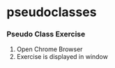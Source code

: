 # pseudoclasses

### Pseudo Class Exercise

1. Open Chrome Browser
2. Exercise is displayed in window
